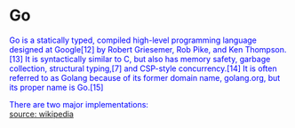 
Go
==


<font color="blue">Go is a statically typed, compiled high-level programming language designed at Google[12] by Robert Griesemer, Rob Pike, and Ken Thompson.[13] It is syntactically similar to C, but also has memory safety, garbage collection, structural typing,[7] and CSP-style concurrency.[14] It is often referred to as Golang because of its former domain name, golang.org, but its proper name is Go.[15]
</font>

<font color="blue">There are two major implementations:
</font>  
[source: wikipedia](https://en.wikipedia.org/wiki/Go_(programming_language))